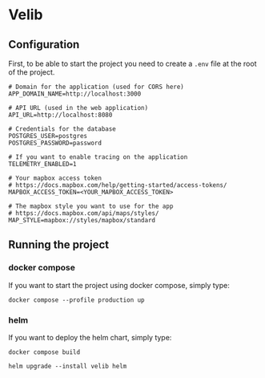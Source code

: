 # Velib

## Configuration

First, to be able to start the project you need to create a `.env` file at the root of the project.

```
# Domain for the application (used for CORS here)
APP_DOMAIN_NAME=http://localhost:3000

# API URL (used in the web application)
API_URL=http://localhost:8080

# Credentials for the database
POSTGRES_USER=postgres
POSTGRES_PASSWORD=password

# If you want to enable tracing on the application
TELEMETRY_ENABLED=1

# Your mapbox access token
# https://docs.mapbox.com/help/getting-started/access-tokens/
MAPBOX_ACCESS_TOKEN=<YOUR_MAPBOX_ACCESS_TOKEN>

# The mapbox style you want to use for the app
# https://docs.mapbox.com/api/maps/styles/
MAP_STYLE=mapbox://styles/mapbox/standard
```

## Running the project

### docker compose

If you want to start the project using docker compose, simply type:

```
docker compose --profile production up
```

### helm

If you want to deploy the helm chart, simply type:

```
docker compose build
```

```
helm upgrade --install velib helm
```